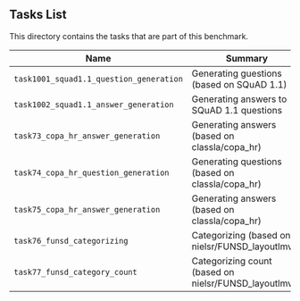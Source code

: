 ## Tasks List 

This directory contains the tasks that are part of this benchmark. 


Name | Summary | Category
---- | ----------- | --------
`task1001_squad1.1_question_generation` | Generating guestions (based on SQuAD 1.1) | Question Generation  
`task1002_squad1.1_answer_generation` | Generating answers to SQuAD 1.1 questions | Answer Generation
`task73_copa_hr_answer_generation` | Generating answers (based on classla/copa_hr) | Answer Generation
`task74_copa_hr_question_generation` | Generating questions (based on classla/copa_hr) | Question Generation
`task75_copa_hr_answer_generation` | Generating answers (based on classla/copa_hr) | Answer Generation
`task76_funsd_categorizing` | Categorizing (based on nielsr/FUNSD_layoutlmv2) | Categorizing
`task77_funsd_category_count` | Categorizing count (based on nielsr/FUNSD_layoutlmv2) | Count Category
